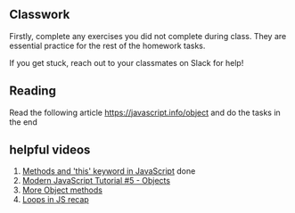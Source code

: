 ## Classwork

Firstly, complete any exercises you did not complete during class. They are essential practice for the rest of the homework tasks.

If you get stuck, reach out to your classmates on Slack for help!

## Reading

Read the following article
https://javascript.info/object
and do the tasks in the end

## helpful videos

1. [Methods and 'this' keyword in JavaScript](https://www.youtube.com/watch?v=0wN-L9CG3y0) done
2. [Modern JavaScript Tutorial #5 - Objects](https://www.youtube.com/watch?v=X0ipw1k7ygU)
3. [More Object methods](https://youtu.be/kL9bC-e5UeE)
4. [Loops in JS recap](https://www.youtube.com/watch?v=Kn06785pkJg)
